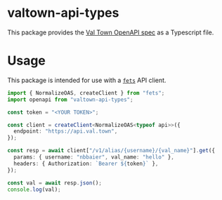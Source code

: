 # valtown-api-types
This package provides the [Val Town OpenAPI spec](https://www.val.town/docs/openapi.yaml) as a Typescript file. 

# Usage 
This package is intended for use with a [`fets`](https://github.com/ardatan/feTS) API client.

```ts
import { NormalizeOAS, createClient } from "fets";
import openapi from "valtown-api-types";

const token = "<YOUR TOKEN>";

const client = createClient<NormalizeOAS<typeof api>>({
  endpoint: "https://api.val.town",
});

const resp = await client["/v1/alias/{username}/{val_name}"].get({
  params: { username: "nbbaier", val_name: "hello" },
  headers: { Authorization: `Bearer ${token}` },
});

const val = await resp.json();
console.log(val);
```
